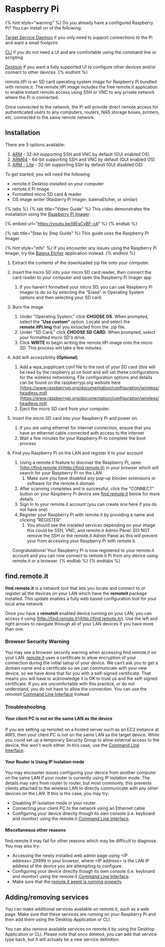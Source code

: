 # Raspberry Pi

{% hint style="warning" %}
Do you already have a configured Raspberry Pi? You can install on of the following:

[Target Service Daemon](../device-package/installation.md) if you only need to support connections to the Pi and want a small footprint

[CLI](../cli/overview.md) if you do not need a UI and are comfortable using the command line or scripting

[Desktop](../desktop/overview-and-installation.md) if you want a fully supported UI to configure other devices and/or connect to other devices.
{% endhint %}

remote.itPi is an SD card operating system image for Raspberry Pi bundled with remote.it. The remote.itPi image includes the free remote.it application to enable instant remote access using SSH or VNC to any private network where the Pi is connected.

Once connected to the network, the Pi will provide direct remote access for authenticated users to any computers, routers, NAS storage boxes, printers, etc. connected to the same remote network.

## Installation

There are 3 options available:

1. [ARM](https://downloads.remote.it/remote.itPi/latest/remote.itPi.img.zip) - 32-bit supporting SSH and VNC by default \(GUI enabled OS\)
2. [ARM64](https://downloads.remote.it/remote.itPi/latest/remote.itPi_arm64.img.zip) - 64-bit supporting SSH and VNC by default \(GUI enabled OS\)
3. [ARM - Lite](https://downloads.remote.it/remote.itPi/latest/remote.itPi_lite.img.zip) - 32-bit supporting SSH by default \(GUI disabled OS\)

To get started, you will need the following

* remote.it Desktop installed on your computer
* remote.it Pi Image
* Formatted micro SD card & reader
* OS image writer \(Rasberry Pi Imager, balenaEtcher, or similar\)

{% tabs %}
{% tab title="Video Guide" %}
This video demonstrates the installation using the [Raspberry Pi Imager](https://www.raspberrypi.org/software/). 

{% embed url="https://youtu.be/j9EsCvBF-cA" %}
{% endtab %}

{% tab title="Step by Step Guide" %}
This guide uses the Raspberry Pi Imager

{% hint style="info" %}
If you encounter any issues using the Raspberry Pi Imager, try the [Balena Etcher](https://www.balena.io/etcher/) application instead.
{% endhint %}

1. Extract the contents of the downloaded zip file onto your computer.
2. Insert the micro SD into your micro SD card reader, then connect the card reader to your computer and open the Raspberry Pi Imager app
   1. If you haven't formatted your micro SD, you can use Raspberry Pi Imager to do so by selecting the "Erase" in Operating System options and then selecting your SD card.
3. Burn the image
   1. Under "Operating System," click **CHOOSE OS**. When prompted, select the "**Use custom"** option. Locate and select the **remote.itPi.img** that you extracted from the .zip file.
   2. Under "SD Card," click **CHOOSE SD CARD**. When prompted, select your formatted micro SD's drive.
   3. Click **WRITE** to begin writing the remote.itPi image onto the micro SD. This process will take a few minutes.
4. Add wifi accessibility **\(Optional\)**
   1. Add a wpa\_supplicant.conf file to the root of your SD card \(this will be read by the raspberry pi on boot and will set these configurations for the wireless networking. File configuration options and details can be found on the raspberrypi.org website here [https://www.raspberrypi.org/documentation/configuration/wireless/headless.md](https://www.raspberrypi.org/documentation/configuration/wireless/headless.md)
   2. Eject the micro SD card from your computer.
5. Insert the micro SD card into your Raspberry Pi and power on.
   1. If you are using ethernet for internet connection, ensure that you have an ethernet cable connected with access to the internet
   2. Wait a few minutes for your Raspberry Pi to complete the boot process
6. Find you Raspberry Pi on the LAN and register it to your account

   1. Using a remote.it feature to discover the Raspberry Pi, open [http://find.remote.it](http://find.remote.it) in your browser which will search for your Raspberry Pi on the LAN
      1. Make sure you have disabled any pop-up blocker extensions or software for the remote.it domain
   2. After scanning completes and is successful,  click the "CONNECT" button on your Raspberry Pi device see [find.remote.it](raspberry-pi.md#find-remote-it) below for more details.
   3. Sign In to your remote.it account \(you can create one here if you do not have one\)
   4. Register your Raspberry Pi with remote.it by providing a name and clicking "REGISTER"
      1. You should see the installed services depending on your image this could be SSH, VNC, and remote.it Admin Panel. DO NOT remove the SSH or the remote.it Admin Panel as this will prevent your from accessing your Raspberry Pi with remote.it.

   Congratulations! Your Raspberry Pi is now registered to your remote.it account and you can now connect to remote.it Pi from any device using remote.it or a browser.
{% endtab %}
{% endtabs %}

## find.remote.it

**find.remote.it** is a network tool that lets you locate and connect to or register all the devices on your LAN which have the **remoteit** package installed.  This update enables a fully web based configuration tool for your local area network.

Once you have a **remoteit** enabled device running on your LAN, you can access it using [http://find.remote.it](http://find.remote.it/). Use the left and right arrows to navigate through all of your LAN devices if you have more than one.

### Browser Security Warning

You may see a browser security warning when accessing find.remote.it on your LAN. [remote.it](http://remote.it/) uses a certificate to allow encryption of your connection during the initial setup of your device. We can’t ask you to get a domain name and a certificate so we can communicate with your new device, so we have done that for you with a self-signed certificate. That means you will have to acknowledge it is OK to trust us and the self-signed certificate. If you are uncomfortable with this practice, or do not understand, you do not have to allow the connection.  You can use the remoteit [Command Line Interface](https://support.remote.it/hc/en-us/articles/360050382811) instead.

### Troubleshooting

#### Your client PC is not on the same LAN as the device

If you are setting up remoteit on a hosted server such as an EC2 instance at AWS, then your client PC is not on the same LAN as the target device.  While you could set up a temporary Security Group to allow external access to the device, this won't work either.  In this case, use the [Command Line Interface](https://support.remote.it/hc/en-us/articles/360050382811).

#### Your Router is Using IP Isolation mode

You may encounter issues configuring your device from another computer on the same LAN if your router is currently using IP Isolation mode.  The details may vary from router to router, but most commonly, this prevents clients attached to the wireless LAN to directly communicate with any other devices on the LAN.  If this is the case, you may try:

* Disabling IP Isolation mode in your router
* Connecting your client PC to the network using an Ethernet cable
* Configuring your device directly though its own console \(i.e. keyboard and monitor\) using the remote.it [Command Line Interface](https://support.remote.it/hc/en-us/articles/360050382811).

#### Miscellaneous other reasons

find.remote.it may fail for other reasons which may be difficult to diagnose.  You may also try:

* Accessing the newly installed web admin page using &lt;IP address&gt;:29999 in your browser, where &lt;IP address&gt; is the LAN IP address of the device you are attempting to configure.
* Configuring your device directly though its own console \(i.e. keyboard and monitor\) using the remote.it [Command Line Interface](https://support.remote.it/hc/en-us/articles/360050382811).
* Make sure that the [remote.it agent is running properly](https://support.remote.it/hc/en-us/articles/360046373452).

## Adding/removing services

You can make additional services available on remote.it, such as a web page. Make sure that these services are running on your Raspberry Pi and then add them using the Desktop Application or CLI.

You can also remove available services on remote.it by using the Desktop Application or CLI. Please note that once deleted, you can add that service type back, but it will actually be a new service definition.

